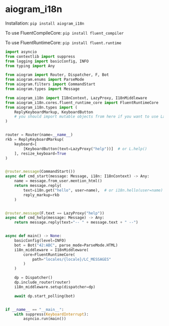 # aiogram_i18n

Installation:
```pip install aiogram_i18n```

To use FluentCompileCore:
```pip install fluent_compiler```

To use FluentRuntimeCore:
```pip install fluent.runtime```


```python
import asyncio
from contextlib import suppress
from logging import basicConfig, INFO
from typing import Any

from aiogram import Router, Dispatcher, F, Bot
from aiogram.enums import ParseMode
from aiogram.filters import CommandStart
from aiogram.types import Message

from aiogram_i18n import I18nContext, LazyProxy, I18nMiddleware
from aiogram_i18n.cores.fluent_runtime_core import FluentRuntimeCore
from aiogram_i18n.types import (
    ReplyKeyboardMarkup, KeyboardButton
    # you should import mutable objects from here if you want to use LazyProxy in them
)


router = Router(name=__name__)
rkb = ReplyKeyboardMarkup(
    keyboard=[
        [KeyboardButton(text=LazyProxy("help"))]  # or L.help()
    ], resize_keyboard=True
)


@router.message(CommandStart())
async def cmd_start(message: Message, i18n: I18nContext) -> Any:
    name = message.from_user.mention_html()
    return message.reply(
        text=i18n.get("hello", user=name),  # or i18n.hello(user=name)
        reply_markup=rkb
    )


@router.message(F.text == LazyProxy("help"))
async def cmd_help(message: Message) -> Any:
    return message.reply(text="-- " + message.text + " --")


async def main() -> None:
    basicConfig(level=INFO)
    bot = Bot("42:ABC", parse_mode=ParseMode.HTML)
    i18n_middleware = I18nMiddleware(
        core=FluentRuntimeCore(
            path="locales/{locale}/LC_MESSAGES"
        )
    )

    dp = Dispatcher()
    dp.include_router(router)
    i18n_middleware.setup(dispatcher=dp)

    await dp.start_polling(bot)


if __name__ == "__main__":
    with suppress(KeyboardInterrupt):
        asyncio.run(main())
```
